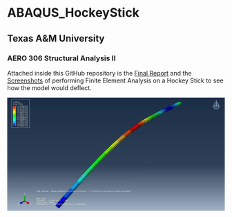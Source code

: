 # ABAQUS_HockeyStick
## Texas A&M University
### AERO 306 Structural Analysis II

Attached inside this GitHub repository is the [Final Report](/Report/ABAQUS%20Report.pdf) and the [Screenshots](/Pictures/) of performing Finite Element Analysis on a Hockey Stick to see how the model would deflect.

![Alt text](/Pictures/Maple_60inch_Stress.JPG)